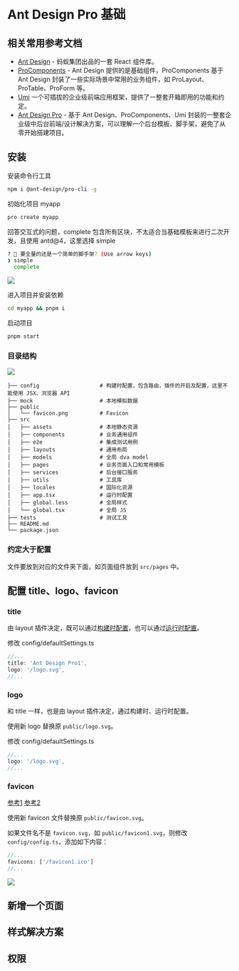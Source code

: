 # Ant Design Pro 基础

## 相关常用参考文档

- [Ant Design](https://ant-design.antgroup.com/index-cn) - 蚂蚁集团出品的一套 React 组件库。
- [ProComponents](https://procomponents.ant.design/) - Ant Design 提供的是基础组件，ProComponents 基于 Ant Design 封装了一些实际场景中常用的业务组件，如 ProLayout、ProTable、ProForm 等。
- [Umi](https://umijs.org/) 一个可插拔的企业级前端应用框架，提供了一整套开箱即用的功能和约定。
- [Ant Design Pro](https://pro.ant.design/zh-CN) - 基于 Ant Design、ProComponents、Umi 封装的一整套企业级中后台前端/设计解决方案，可以理解一个后台模板、脚手架，避免了从零开始搭建项目。

## 安装

安装命令行工具

```sh
npm i @ant-design/pro-cli -g
```

初始化项目 myapp

```sh
pro create myapp
```

回答交互式的问题，complete 包含所有区块，不太适合当基础模板来进行二次开发，且使用 antd@4，这里选择 simple

```sh
? 🚀 要全量的还是一个简单的脚手架? (Use arrow keys)
❯ simple
  complete
```

![](https://image.newarea.site/2024-03-22-01-17-13.png)

进入项目并安装依赖

```sh
cd myapp && pnpm i
```

启动项目

```sh
pnpm start
```

### 目录结构

![](https://image.newarea.site/2024-03-22-01-19-54.png)

```
├── config                   # 构建时配置，包含路由，插件的开启及配置，这里不能使用 JSX、浏览器 API
├── mock                     # 本地模拟数据
├── public
│   └── favicon.png          # Favicon
├── src
│   ├── assets               # 本地静态资源
│   ├── components           # 业务通用组件
│   ├── e2e                  # 集成测试用例
│   ├── layouts              # 通用布局
│   ├── models               # 全局 dva model
│   ├── pages                # 业务页面入口和常用模板
│   ├── services             # 后台接口服务
│   ├── utils                # 工具库
│   ├── locales              # 国际化资源
│   ├── app.tsx              # 运行时配置
│   ├── global.less          # 全局样式
│   └── global.tsx           # 全局 JS
├── tests                    # 测试工具
├── README.md
└── package.json
```

### 约定大于配置

文件要放到对应的文件夹下面，如页面组件放到 `src/pages` 中。

## 配置 title、logo、favicon

### title

由 layout 插件决定，既可以通过[构建时配置](https://umijs.org/docs/max/layout-menu#title)，也可以通过[运行时配置](https://umijs.org/docs/max/layout-menu#title-1)。

修改 config/defaultSettings.ts

```ts
//...
title: 'Ant Design Pro1',
logo: '/logo.svg',
//...
```

### logo

和 title 一样，也是由 layout 插件决定，通过构建时、运行时配置。

使用新 logo 替换原 `public/logo.svg`。

修改 config/defaultSettings.ts

```ts
//...
logo: '/logo.svg',
//...
```

### favicon

[参考1](https://umijs.org/docs/api/config#favicons) [参考2](https://umijs.org/docs/guides/directory-structure#favicon)

使用新 favicon 文件替换原 `public/favicon.svg`。

如果文件名不是 `favicon.svg`，如 `public/favicon1.svg`，则修改 `config/config.ts`，添加如下内容：

```ts
//...
favicons: ['/favicon1.ico']
//...
```

![](https://image.newarea.site/2024-03-23-01-12-34.png)

## 新增一个页面



## 样式解决方案

## 权限
